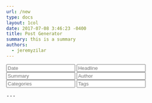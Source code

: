 ```yaml
---
url: /new
type: docs
layout: 1col
date: 2017-07-08 3:46:23 -0400
title: Post Generator
summary: this is a summary
authors:
  - jeremyzilar
---
```


<link rel='stylesheet' href='{{ "/css/front-matter.css" | absURL }}' type='text/css' media='all' />
<script src='{{ "/js/front-matter.js" | absURL }}' type='text/javascript' charset='utf-8'></script>

<div class="matter-container">
  <form id="matter-maker" action="new-post" method="get" accept-charset="utf-8">
    <label><input class="m_date fm" type="text" name="m_date" value="" placeholder="Date"></label>
    <label><input class="m_title fm" type="text" name="m_title" value="" placeholder="Headline"></label>
    <label><input class="m_summary fm" type="text" name="m_summary" value="" placeholder="Summary"></label>
    <label><input class="m_author fm" type="text" name="m_author" value="" placeholder="Author"></label>
    <label><input class="m_categories fm" type="text" name="m_categories" value="" placeholder="Categories"></label>
    <label><input class="m_tag fm" type="text" name="m_tag" value="" placeholder="Tags"></label>
  </form>
  <pre id="post-matter">---</pre>
</div>

